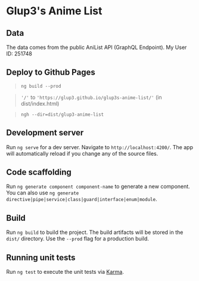 # Glup3's Anime List

## Data

The data comes from the public AniList API (GraphQL Endpoint). My User ID: 251748

## Deploy to Github Pages

> `ng build --prod`

> `'/'` to `'https://glup3.github.io/glup3s-anime-list/'` (in dist/index.html)

> `ngh --dir=dist/glup3-anime-list`

## Development server

Run `ng serve` for a dev server. Navigate to `http://localhost:4200/`. The app will automatically reload if you change any of the source files.

## Code scaffolding

Run `ng generate component component-name` to generate a new component. You can also use `ng generate directive|pipe|service|class|guard|interface|enum|module`.

## Build

Run `ng build` to build the project. The build artifacts will be stored in the `dist/` directory. Use the `--prod` flag for a production build.

## Running unit tests

Run `ng test` to execute the unit tests via [Karma](https://karma-runner.github.io).
